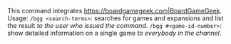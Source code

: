 This command integrates <https://boardgamegeek.com|BoardGameGeek>.  Usage:
`/bgg <search-terms>`: searches for games and expansions and list the result  *to the user who issued the command*.
`/bgg #<game-id-number>`: show detailed information on a single game *to everybody in the channel*.
